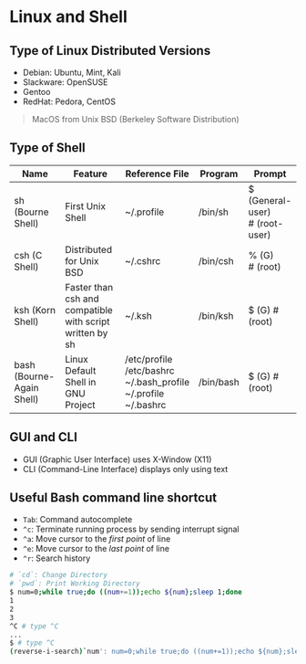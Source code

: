 # Linux and Shell

## Type of Linux Distributed Versions
- Debian: Ubuntu, Mint, Kali
- Slackware: OpenSUSE
- Gentoo
- RedHat: Pedora, CentOS

> MacOS from Unix BSD (Berkeley Software Distribution)

## Type of Shell

|Name|Feature|Reference File|Program|Prompt|
|---|---|---|---|---|
|sh (Bourne Shell)|First Unix Shell|~/.profile|/bin/sh|$ (General-user) <br> # (root-user)|
|csh (C Shell)|Distributed for Unix BSD|~/.cshrc|/bin/csh|% (G) <br> # (root)|
|ksh (Korn Shell)|Faster than csh and compatible with script written by sh|~/.ksh|/bin/ksh|$ (G) # (root)|
|bash (Bourne-Again Shell)|Linux Default Shell in GNU Project|/etc/profile<br>/etc/bashrc<br>~/.bash_profile<br>~/.profile<br>~/.bashrc|/bin/bash|$ (G) # (root)|

## GUI and CLI
- GUI (Graphic User Interface) uses X-Window (X11)
- CLI (Command-Line Interface) displays only using text

## Useful Bash command line shortcut
- `Tab`: Command autocomplete
- `^c`: Terminate running process by sending interrupt signal
- `^a`: Move cursor to the *first point* of line
- `^e`: Move cursor to the *last point* of line
- `^r`: Search history

```bash
# `cd`: Change Directory
# `pwd`: Print Working Directory
$ num=0;while true;do ((num+=1));echo ${num};sleep 1;done
1
2
3
^C # type ^C
...
$ # type ^C
(reverse-i-search)`num': num=0;while true;do ((num+=1));echo ${num};sleep 1;done 

```
